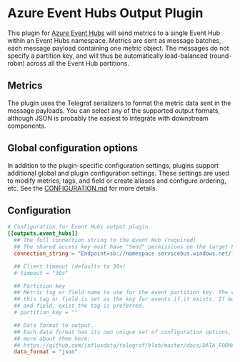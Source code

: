 # Azure Event Hubs Output Plugin

This plugin for [Azure Event
Hubs](https://azure.microsoft.com/en-gb/services/event-hubs/) will send metrics
to a single Event Hub within an Event Hubs namespace. Metrics are sent as
message batches, each message payload containing one metric object. The messages
do not specify a partition key, and will thus be automatically load-balanced
(round-robin) across all the Event Hub partitions.

## Metrics

The plugin uses the Telegraf serializers to format the metric data sent in the
message payloads. You can select any of the supported output formats, although
JSON is probably the easiest to integrate with downstream components.

## Global configuration options <!-- @/docs/includes/plugin_config.md -->

In addition to the plugin-specific configuration settings, plugins support
additional global and plugin configuration settings. These settings are used to
modify metrics, tags, and field or create aliases and configure ordering, etc.
See the [CONFIGURATION.md][CONFIGURATION.md] for more details.

[CONFIGURATION.md]: ../../../docs/CONFIGURATION.md

## Configuration

```toml @sample.conf
# Configuration for Event Hubs output plugin
[[outputs.event_hubs]]
  ## The full connection string to the Event Hub (required)
  ## The shared access key must have "Send" permissions on the target Event Hub.
  connection_string = "Endpoint=sb://namespace.servicebus.windows.net/;SharedAccessKeyName=RootManageSharedAccessKey;SharedAccessKey=superSecret1234=;EntityPath=hubName"

  ## Client timeout (defaults to 30s)
  # timeout = "30s"

  ## Partition key
  ## Metric tag or field name to use for the event partition key. The value of
  ## this tag or field is set as the key for events if it exists. If both, tag
  ## and field, exist the tag is preferred.
  # partition_key = ""

  ## Data format to output.
  ## Each data format has its own unique set of configuration options, read
  ## more about them here:
  ## https://github.com/influxdata/telegraf/blob/master/docs/DATA_FORMATS_OUTPUT.md
  data_format = "json"
```
